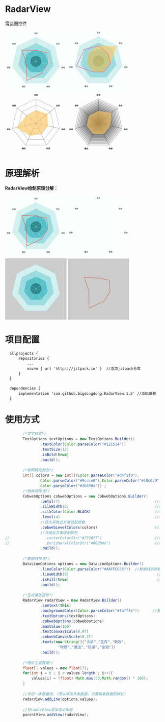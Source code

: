 # RadarView
雷达图控件
<br>


<img  width = "200" src = "images/0.jpg"></img>
<img  width = "200" src = "images/11.jpg"></img>
<img  width = "200" src = "images/12.jpg"></img>
<img  width = "200" src = "images/13.jpg"></img>


# 原理解析
**RadarView绘制原理分解：**<br><br>
<img  width = 200 src = "images/0.jpg"></img>
<img  width = 200 src = "images/1.jpg"></img>
<img  width = 200 src = "images/2.jpg"></img>
<img  width = 200 src = "images/3.jpg"></img>
<br>
<!--<table border="0">
	<tr class = "img_border" width = 800>
		<td width = 200  style = "text-align: center;">例图</td>
		<td width = 200  style = "text-align: center;">例图</td>
		<td width = 200  style = "text-align: center;">例图</td>
		<td width = 200  style = "text-align: center;">例图</td>
	</tr>
</table>
-->
# 项目配置

```
  allprojects {
      repositories {
          ...
          maven { url 'https://jitpack.io' }  //添加jitpack仓库
      }
  }
  
  dependencies {
	  implementation 'com.github.bigdongdong:RadarView:1.5' //添加依赖
  }
```

# 使用方式
```java
        /*文字样式*/
        TextOptions textOptions = new TextOptions.Builder()
                .textColor(Color.parseColor("#121514"))                   //文字颜色
                .textSize(12)                                             //文字尺寸（sp）
                .isBold(true)                                             //文字是否加粗
                .build();
                
        /*蛛网填充颜色*/
        int[] colors = new int[]{Color.parseColor("#d4f1f0"),
                Color.parseColor("#9cdce0"),Color.parseColor("#58c0c9"),
                Color.parseColor("#2b898e")} ;
        /*蜘蛛网样式*/
        CobwebOptions cobwebOptions = new CobwebOptions.Builder()
                .petal(7)                                           //蛛网瓣数
                .silkWidth(2)                                       //蛛丝宽度
                .silkColor(Color.BLACK)                             //蛛丝颜色
                .level(4)                                           //蛛网的层数
                //优先采取此方案适配颜色
                .cobwebLevelColors(colors)                          //自外向内，每层蛛网的填充颜色
                //次选此方案适配颜色
//                .centerColorStr("#770077")                        //蛛网中心颜色
//                .peripheralColorStr("#66DD00")                    //蛛网边缘颜色
                .build();
                
        /*数据线样式*/
        DataLineOptions options = new DataLineOptions.Builder()
                .lineColor(Color.parseColor("#AAFFCC66"))  //数据线的颜色
                .lineWidth(8)                                        //数据线的宽度
                .isFill(true)                                        //数据线是否填充成面，默认false
                .build();

        /*生成雷达控件*/
        RadarView radarView = new RadarView.Builder()
                .context(this)
                .backgroundColor(Color.parseColor("#fafffe"))      //整个控件背景颜色
                .textOptions(textOptions)                                    //文字样式
                .cobwebOptions(cobwebOptions)                                //蛛网样式
                .maxValue(100)                                               //数据最大数值
                .textCanvasScale(0.9f)                                       //文字画布缩放比例（0~1f），默认0.9f
                .cobwebCanvasScale(0.7f)                                     //蛛网画布缩放比例（0~1f），默认0.7f
                .texts(new String[]{"击杀","生存","助攻",
                        "物理","魔法","防御","金钱"})                         //文字数组，长度与CobwebOptions.petal一致
                .build();

        /*随机生成数据*/
        float[] values = new float[7];
        for(int i = 0 ; i < values.length ; i++){
            values[i] = (float) Math.max(50,Math.random() * 100);
        }

        //添加一条数据线，（可以添加多条数据，设置每条数据的样式）
        radarView.addLine(options,values);

        //将radarView添加进父布局
        parentView.addView(radarView);
```
